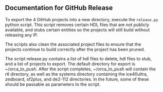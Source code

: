 ## Documentation for GitHub Release 
To export the 4 GitHub projects into a new directory, execute the `release.py` python
script. This script removes certain HDL files that are not publicly available, and 
stubs certain entities so the projects will still build without releasing any IP.

The scripts also clean the associated project files to ensure that the projects
continue to build correctly after the project has been pruned.

The script release.py contains a list of hdl files to delete, hdl files to stub,
and a list of projects to export. The default directory for export is ~/orca_to_push.
After the script completes, ~/orca_to_push will contain the rtl directory, as well as 
the systems directory containing the ice40ultra, zedboard, sf2plus, and de2-112 directories.
In the future, some of these should be passable as parameters to the script.
